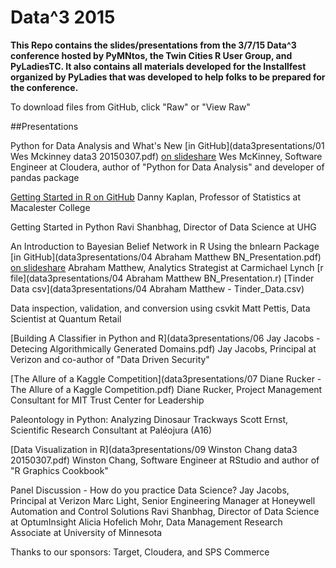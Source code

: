 Data^3 2015
====================

**This Repo contains the slides/presentations from the 3/7/15 Data^3 conference hosted by PyMNtos, the Twin Cities R User Group, 
and PyLadiesTC. It also contains all materials developed for the Installfest organized by PyLadies that was developed to help 
folks to be prepared for the conference.** 

To download files from GitHub, click "Raw" or "View Raw" 

##Presentations

Python for Data Analysis and What's New [in GitHub](data3presentations/01 Wes Mckinney data3 20150307.pdf) [on slideshare](http://www.slideshare.net/wesm/an-incomplete-data-tools-landscape-for-hackers-in-2015)
Wes McKinney, Software Engineer at Cloudera, author of "Python for Data Analysis" and developer of pandas package

[Getting Started in R on GitHub](https://github.com/dtkaplan/Data-3-Conference) Danny Kaplan, Professor of Statistics at Macalester College

Getting Started in Python Ravi Shanbhag, Director of Data Science at UHG

An Introduction to Bayesian Belief Network in R Using the bnlearn Package [in GitHub](data3presentations/04 Abraham Matthew BN_Presentation.pdf) [on slideshare](http://www.slideshare.net/AbrahamMathew9/bn-presentation-45607773)
Abraham Matthew, Analytics Strategist at Carmichael Lynch [r file](data3presentations/04 Abraham Matthew BN_Presentation.r) [Tinder Data csv](data3presentations/04 Abraham Matthew - Tinder_Data.csv)

Data inspection, validation, and conversion using csvkit Matt Pettis, Data Scientist at Quantum Retail

[Building A Classifier in Python and R](data3presentations/06 Jay Jacobs - Detecing Algorithmically Generated Domains.pdf)
 Jay Jacobs, Principal at Verizon and co-author of "Data Driven Security"

[The Allure of a Kaggle Competition](data3presentations/07 Diane Rucker - The Allure of a Kaggle Competition.pdf) Diane Rucker, Project Management Consultant for MIT Trust Center for Leadership

Paleontology in Python: Analyzing Dinosaur Trackways Scott Ernst, Scientific Research Consultant at Paléojura (A16)

[Data Visualization in R](data3presentations/09 Winston Chang data3 20150307.pdf) Winston Chang, Software Engineer at RStudio and author of "R Graphics Cookbook"

Panel Discussion - How do you practice Data Science?
Jay Jacobs, Principal at Verizon
Marc Light, Senior Engineering Manager at Honeywell Automation and Control Solutions
Ravi Shanbhag, Director of Data Science at OptumInsight
Alicia Hofelich Mohr, Data Management Research Associate at University of Minnesota

Thanks to our sponsors: Target, Cloudera, and SPS Commerce
